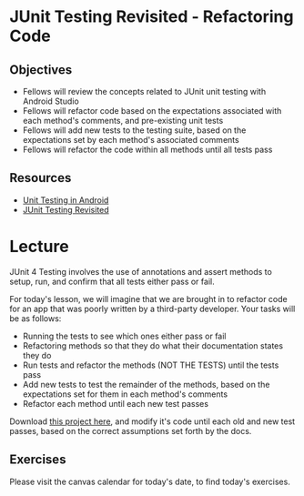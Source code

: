 # JUnit Testing Revisited - Refactoring Code

## Objectives
* Fellows will review the concepts related to JUnit unit testing with Android Studio
* Fellows will refactor code based on the expectations associated with each method's comments, and pre-existing unit tests
* Fellows will add new tests to the testing suite, based on the expectations set by each method's associated comments
* Fellows will refactor the code within all methods until all tests pass

## Resources

* [Unit Testing in Android](https://github.com/joinpursuit/Pursuit-Core-Android/blob/master/cohort_5.4/unit_02/02_08_app_testing.md)
* [JUnit Testing Revisited](https://github.com/joinpursuit/Pursuit-Core-Android/blob/master/cohort_5.4/unit_04/04_13_junit_testing_revisited_creating_tests.md)

# Lecture

JUnit 4 Testing involves the use of annotations and assert methods to setup, run, and confirm that all tests either pass or fail.

For today's lesson, we will imagine that we are brought in to refactor code for an app that was poorly written by a third-party developer. Your tasks will be as follows:

* Running the tests to see which ones either pass or fail
* Refactoring methods so that they do what their documentation states they do
* Run tests and refactor the methods (NOT THE TESTS) until the tests pass
* Add new tests to test the remainder of the methods, based on the expectations set for them in each method's comments
* Refactor each method until each new test passes

Download [this project here](https://github.com/joinpursuit/Pursuit-Core-Android/blob/master/cohort_5.4/unit_04/projects/testing_revisited_refactoring_code.zip), and modify it's code until each old and new test passes, based on the correct assumptions set forth by the docs.

## Exercises

Please visit the canvas calendar for today's date, to find today's exercises.
